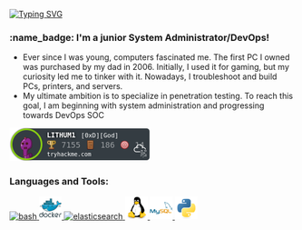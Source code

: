 [![Typing SVG](https://readme-typing-svg.herokuapp.com?font=Hack&color=%239315B7&lines=What's+up!+I'm+Nabil+-+aka+LITHUM1)](https://git.io/typing-svg)

<h3 align="left"> :name_badge: I'm a junior System Administrator/DevOps!</h3>

- Ever since I was young, computers fascinated me. The first PC I owned was purchased by my dad in 2006. Initially, I used it for gaming, but my curiosity led me to tinker with it. Nowadays, I troubleshoot and build PCs, printers, and servers.
-  My ultimate ambition is to specialize in penetration testing. To reach this goal, I am beginning with system administration and progressing towards DevOps SOC



[![tryhackme stats](https://raw.githubusercontent.com/LITHUM1/LITHUM1/main/assets/thm_propic.png)][TryHackme]

<h3 align="left">Languages and Tools:</h3>
<p align="left"> <a href="https://www.gnu.org/software/bash/" target="_blank" rel="noreferrer">
<img src="https://www.vectorlogo.zone/logos/gnu_bash/gnu_bash-icon.svg" alt="bash" width="40" height="40"/>
</a> <a href="https://www.docker.com/" target="_blank" rel="noreferrer">
<img src="https://raw.githubusercontent.com/devicons/devicon/master/icons/docker/docker-original-wordmark.svg" alt="docker" width="40" height="40"/> 
</a> <a href="https://www.elastic.co" target="_blank" rel="noreferrer"> 
  <img src="https://www.vectorlogo.zone/logos/elastic/elastic-icon.svg" alt="elasticsearch" width="40" height="40"/> 
</a> <a href="https://www.linux.org/" target="_blank" rel="noreferrer"> 
  <img src="https://raw.githubusercontent.com/devicons/devicon/master/icons/linux/linux-original.svg" alt="linux" width="40" height="40"/> </a> 
  <a href="https://www.mysql.com/" target="_blank" rel="noreferrer"> <img src="https://raw.githubusercontent.com/devicons/devicon/master/icons/mysql/mysql-original-wordmark.svg" alt="mysql" width="40" height="40"/> 
  </a> <a href="https://www.python.org" target="_blank" rel="noreferrer">
  <img src="https://raw.githubusercontent.com/devicons/devicon/master/icons/python/python-original.svg" alt="python" width="40" height="40"/> </a> </p>







[tryhackme]: https://tryhackme.com/p/LITHUM1
